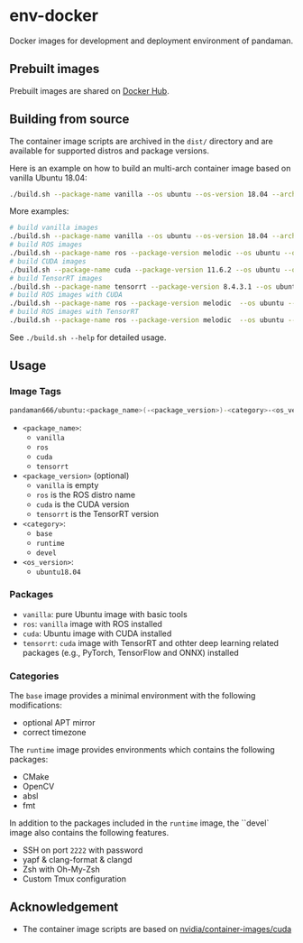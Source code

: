 # env-docker

Docker images for development and deployment environment of pandaman.

## Prebuilt images

Prebuilt images are shared on [Docker Hub](https://hub.docker.com/repository/docker/pandaman666/ubuntu/tags?page=&page_size=&name=&ordering=last_updated).

## Building from source

The container image scripts are archived in the `dist/` directory and are available for supported distros and package versions.

Here is an example on how to build an multi-arch container image based on vanilla Ubuntu 18.04:

```bash
./build.sh --package-name vanilla --os ubuntu --os-version 18.04 --arch amd64,arm64 --push
```

More examples:

```bash
# build vanilla images
./build.sh --package-name vanilla --os ubuntu --os-version 18.04 --arch amd64,arm64 --push
# build ROS images
./build.sh --package-name ros --package-version melodic --os ubuntu --os-version 18.04 --arch amd64,arm64 --push
# build CUDA images
./build.sh --package-name cuda --package-version 11.6.2 --os ubuntu --os-version 18.04 --arch amd64 --push
# build TensorRT images
./build.sh --package-name tensorrt --package-version 8.4.3.1 --os ubuntu --os-version 18.04 --arch amd64 --push --extra-args "--build-arg BASE_PACKAGE_VERSION=11.6.2"
# build ROS images with CUDA
./build.sh --package-name ros --package-version melodic  --os ubuntu --os-version 18.04 --arch amd64 --push --image-suffix cuda11.6.2 --extra-args "--build-arg BASE_PACKAGE=cuda-11.6.2"
# build ROS images with TensorRT
./build.sh --package-name ros --package-version melodic  --os ubuntu --os-version 18.04 --arch amd64 --push --image-suffix tensorrt8.4.3.1 --extra-args "--build-arg BASE_PACKAGE=tensorrt-8.4.3.1"
```

See `./build.sh --help` for detailed usage.

## Usage

### Image Tags

```bash
pandaman666/ubuntu:<package_name>(-<package_version>)-<category>-<os_version>
```

- `<package_name>`:
  - `vanilla`
  - `ros`
  - `cuda`
  - `tensorrt`
- `<package_version>` (optional)
  - `vanilla` is empty
  - `ros` is the ROS distro name
  - `cuda` is the CUDA version
  - `tensorrt` is the TensorRT version
- `<category>`:
  - `base`
  - `runtime`
  - `devel`
- `<os_version>`:
  - `ubuntu18.04`

### Packages

- `vanilla`: pure Ubuntu image with basic tools
- `ros`: `vanilla` image with ROS installed
- `cuda`: Ubuntu image with CUDA installed
- `tensorrt`: `cuda` image with TensorRT and othter deep learning related packages (e.g., PyTorch, TensorFlow and ONNX) installed

### Categories

The `base` image provides a minimal environment with the following modifications:

- optional APT mirror
- correct timezone

The `runtime` image provides environments which contains the following packages:

- CMake
- OpenCV
- absl
- fmt

In addition to the packages included in the `runtime` image, the ``devel` image also contains the following features.

- SSH on port `2222` with password
- yapf & clang-format & clangd
- Zsh with Oh-My-Zsh
- Custom Tmux configuration

## Acknowledgement

- The container image scripts are based on [nvidia/container-images/cuda](https://gitlab.com/nvidia/container-images/cuda)
